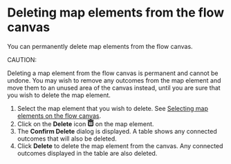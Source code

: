 # Deleting map elements from the flow canvas 

<head>
  <meta name="guidename" content="Flow"/>
  <meta name="context" content="GUID-1d1f8656-3825-4b57-9bee-0ad85406bb2e"/>
</head>


You can permanently delete map elements from the flow canvas.

CAUTION:

Deleting a map element from the flow canvas is permanent and cannot be undone. You may wish to remove any outcomes from the map element and move them to an unused area of the canvas instead, until you are sure that you wish to delete the map element.

1.  Select the map element that you wish to delete. See [Selecting map elements on the flow canvas](c-flo-Canvas_Selecting_Elements_3335aefc-541b-43ea-aa63-01cdde316c7b.md).
2.  Click on the **Delete** icon ![Delete element icon](../Images/img-flo-Icon_Delete_Map_element_e2971e36-b7c4-4d99-a212-637b71bce4c0.png) on the map element.
3.  The **Confirm Delete** dialog is displayed. A table shows any connected outcomes that will also be deleted.
4.  Click **Delete** to delete the map element from the canvas. Any connected outcomes displayed in the table are also deleted.